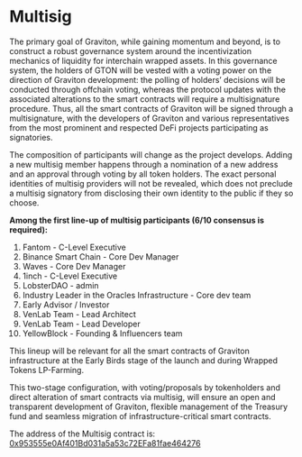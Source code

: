 # Multisig

The primary goal of Graviton, while gaining momentum and beyond, is to construct a robust governance system around the incentivization mechanics of liquidity for interchain wrapped assets. In this governance system, the holders of GTON will be vested with a voting power on the direction of Graviton development: the polling of holders’ decisions will be conducted through offchain voting, whereas the protocol updates with the associated alterations to the smart contracts will require a multisignature procedure. Thus, all the smart contracts of Graviton will be signed through a multisignature, with the developers of Graviton and various representatives from the most prominent and respected DeFi projects participating as signatories.

The composition of participants will change as the project develops. Adding a new multisig member happens through a nomination of a new address and an approval through voting by all token holders. The exact personal identities of multisig providers will not be revealed, which does not preclude a multisig signatory from disclosing their own identity to the public if they so choose.

**Among the first line-up of multisig participants \(6/10 consensus is required\):**

1. Fantom - C-Level Executive
2. Binance Smart Chain - Core Dev Manager
3. Waves - Core Dev Manager
4. 1inch - C-Level Executive
5. LobsterDAO - admin
6. Industry Leader in the Oracles Infrastructure - Core dev team
7. Early Advisor / Investor
8. VenLab Team - Lead Architect
9. VenLab Team - Lead Developer
10. YellowBlock - Founding & Influencers team

This lineup will be relevant for all the smart contracts of Graviton infrastructure at the Early Birds stage of the launch and during Wrapped Tokens LP-Farming. 

This two-stage configuration, with voting/proposals by tokenholders and direct alteration of smart contracts via multisig, will ensure an open and transparent development of Graviton, flexible management of the Treasury fund and seamless migration of infrastructure-critical smart contracts. 

The address of the Multisig contract is: [0x953555e0Af401Bd031a5a53c72EFa81fae464276](https://etherscan.io/address/0x953555e0Af401Bd031a5a53c72EFa81fae464276)

